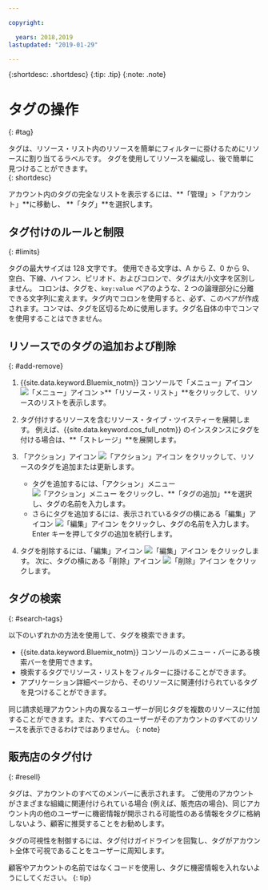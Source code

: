 ```yaml
---

copyright:

  years: 2018,2019
lastupdated: "2019-01-29"

---
```


{:shortdesc: .shortdesc}
{:tip: .tip}
{:note: .note}


# タグの操作
{: #tag}

タグは、リソース・リスト内のリソースを簡単にフィルターに掛けるためにリソースに割り当てるラベルです。 タグを使用してリソースを編成し、後で簡単に見つけることができます。  
{: shortdesc}

アカウント内のタグの完全なリストを表示するには、**「管理」>「アカウント」**に移動し、 **「タグ」**を選択します。

## タグ付けのルールと制限
{: #limits}

タグの最大サイズは 128 文字です。 使用できる文字は、A から Z、0 から 9、空白、下線、ハイフン、ピリオド、およびコロンで、タグは大/小文字を区別しません。 コロンは、タグを、`key:value` ペアのような、2 つの論理部分に分離できる文字列に変えます。タグ内でコロンを使用すると、必ず、このペアが作成されます。コンマは、タグを区切るために使用します。タグ名自体の中でコンマを使用することはできません。


## リソースでのタグの追加および削除
{: #add-remove}

1. {{site.data.keyword.Bluemix_notm}} コンソールで「メニュー」アイコン ![「メニュー」アイコン](../icons/icon_hamburger.svg) >**「リソース・リスト」**をクリックして、リソースのリストを表示します。 
2. タグ付けするリソースを含むリソース・タイプ・ツイスティーを展開します。 例えば、{{site.data.keyword.cos_full_notm}} のインスタンスにタグを付ける場合は、**「ストレージ」**を展開します。  
3. 「アクション」アイコン ![「アクション」アイコン](../icons/action-menu-icon.svg) をクリックして、リソースのタグを追加または更新します。 

    * タグを追加するには、「アクション」メニュー ![「アクション」メニュー](../icons/action-menu-icon.svg) をクリックし、**「タグの追加」**を選択し、タグの名前を入力します。 
    * さらにタグを追加するには、表示されているタグの横にある「編集」アイコン ![「編集」アイコン](../icons/edit-tagging.svg) をクリックし、タグの名前を入力します。 Enter キーを押してタグの追加を続行します。
4. タグを削除するには、「編集」アイコン ![「編集」アイコン](../icons/edit-tagging.svg) をクリックします。 次に、タグの横にある「削除」アイコン ![「削除」アイコン](../icons/close-tagging.svg) をクリックします。 

## タグの検索
{: #search-tags}

以下のいずれかの方法を使用して、タグを検索できます。

  * {{site.data.keyword.Bluemix_notm}} コンソールのメニュー・バーにある検索バーを使用できます。
  * 検索するタグでリソース・リストをフィルターに掛けることができます。
  * アプリケーション詳細ページから、そのリソースに関連付けられているタグを見つけることができます。

同じ請求処理アカウント内の異なるユーザーが同じタグを複数のリソースに付加することができます。また、すべてのユーザーがそのアカウントのすべてのリソースを表示できるわけではありません。
{: note}


## 販売店のタグ付け
{: #resell}

タグは、アカウントのすべてのメンバーに表示されます。
ご使用のアカウントがさまざまな組織に関連付けられている場合 (例えば、販売店の場合)、同じアカウント内の他のユーザーに機密情報が開示される可能性のある情報をタグに格納しないよう、顧客に推奨することをお勧めします。

タグの可視性を制御するには、タグ付けガイドラインを回覧し、タグがアカウント全体で可視であることをユーザーに周知します。 

顧客やアカウントの名前ではなくコードを使用し、タグに機密情報を入れないようにしてください。
{: tip}

